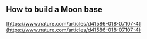## How to build a Moon base
  
  [https://www.nature.com/articles/d41586-018-07107-4](https://www.nature.com/articles/d41586-018-07107-4)
